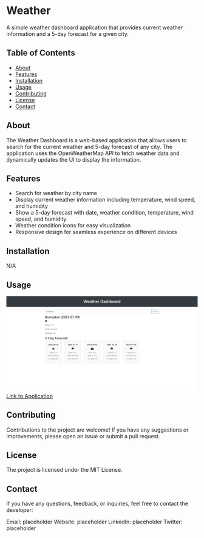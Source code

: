 # Weather

A simple weather dashboard application that provides current weather information and a 5-day forecast for a given city.

## Table of Contents

- [About](#about)
- [Features](#features)
- [Installation](#installation)
- [Usage](#usage)
- [Contributing](#contributing)
- [License](#license)
- [Contact](#contact)

## About

The Weather Dashboard is a web-based application that allows users to search for the current weather and 5-day forecast of any city. The application uses the OpenWeatherMap API to fetch weather data and dynamically updates the UI to display the information.

## Features

- Search for weather by city name
- Display current weather information including temperature, wind speed, and humidity
- Show a 5-day forecast with date, weather condition, temperature, wind speed, and humidity
- Weather condition icons for easy visualization
- Responsive design for seamless experience on different devices

## Installation

N/A

## Usage

![Screenshot of Home Page](./assets/imgs/screenshot.jpeg?raw=true "Screenshot of Website")
[Link to Application](https://vinoshan.github.io/Weather/)

## Contributing

Contributions to the project are welcome! If you have any suggestions or improvements, please open an issue or submit a pull request.

## License

The project is licensed under the MIT License.

## Contact

If you have any questions, feedback, or inquiries, feel free to contact the developer:

Email: placeholder
Website: placeholder
LinkedIn: placeholder
Twitter: placeholder
